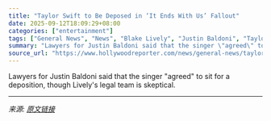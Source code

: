 ```yaml
---
title: "Taylor Swift to Be Deposed in ‘It Ends With Us’ Fallout"
date: 2025-09-12T18:09:29+08:00
categories: ["entertainment"]
tags: ["General News", "News", "Blake Lively", "Justin Baldoni", "Taylor Swift"]
summary: "Lawyers for Justin Baldoni said that the singer \"agreed\" to sit for a deposition, though Lively's legal team is skeptical."
source_url: "https://www.hollywoodreporter.com/news/general-news/taylor-swift-deposed-it-ends-with-us-1236369419/"
---
```


Lawyers for Justin Baldoni said that the singer "agreed" to sit for a deposition, though Lively's legal team is skeptical.

---

*来源: [原文链接](https://www.hollywoodreporter.com/news/general-news/taylor-swift-deposed-it-ends-with-us-1236369419/)*
